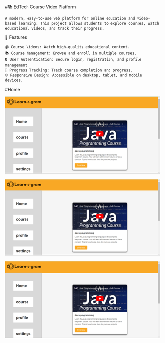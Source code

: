 #📚 EdTech Course Video Platform

    A modern, easy-to-use web platform for online education and video-based learning. This project allows students to explore courses, watch educational videos, and track their progress.

🚀 Features

    📹 Course Videos: Watch high-quality educational content.
    📚 Course Management: Browse and enroll in multiple courses.
    🔒 User Authentication: Secure login, registration, and profile management.
    📝 Progress Tracking: Track course completion and progress.
    🌐 Responsive Design: Accessible on desktop, tablet, and mobile devices.

#Home

![Console Screenshot](https://github.com/koguls/EdTech/blob/09f823731ab0cbe13c2214d053911cc9d1b98458/img/Screenshot%202025-02-13%20151929.png)

![Console Screenshot](https://github.com/koguls/EdTech/blob/09f823731ab0cbe13c2214d053911cc9d1b98458/img/Screenshot%202025-02-13%20151929.png)

![Console Screenshot](https://github.com/koguls/EdTech/blob/09f823731ab0cbe13c2214d053911cc9d1b98458/img/Screenshot%202025-02-13%20151929.png)
